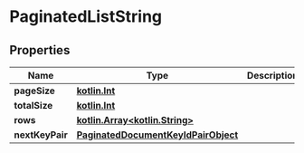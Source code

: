 # PaginatedListString

## Properties
Name | Type | Description | Notes
------------ | ------------- | ------------- | -------------
**pageSize** | [**kotlin.Int**](.md) |  | 
**totalSize** | [**kotlin.Int**](.md) |  | 
**rows** | [**kotlin.Array&lt;kotlin.String&gt;**](.md) |  | 
**nextKeyPair** | [**PaginatedDocumentKeyIdPairObject**](PaginatedDocumentKeyIdPairObject.md) |  |  [optional]
